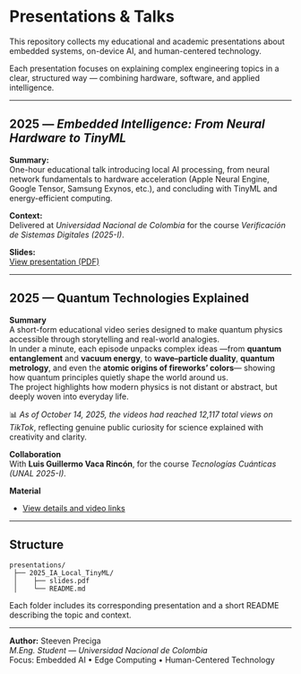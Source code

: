 # Presentations & Talks

This repository collects my educational and academic presentations about embedded systems, on-device AI, and human-centered technology.

Each presentation focuses on explaining complex engineering topics in a clear, structured way — combining hardware, software, and applied intelligence.

---

## 2025 — *Embedded Intelligence: From Neural Hardware to TinyML*

**Summary:**  
One-hour educational talk introducing local AI processing, from neural network fundamentals to hardware acceleration (Apple Neural Engine, Google Tensor, Samsung Exynos, etc.), and concluding with TinyML and energy-efficient computing.  

**Context:**  
Delivered at *Universidad Nacional de Colombia* for the course *Verificación de Sistemas Digitales (2025-I)*.

**Slides:**  
[View presentation (PDF)](./2025_IA_Local_TinyML/slides.pdf)

---

## 2025 — Quantum Technologies Explained

**Summary**  
A short-form educational video series designed to make quantum physics accessible through storytelling and real-world analogies.  
In under a minute, each episode unpacks complex ideas —from **quantum entanglement** and **vacuum energy**, to **wave–particle duality**, **quantum metrology**, and even the **atomic origins of fireworks’ colors**— showing how quantum principles quietly shape the world around us.  
The project highlights how modern physics is not distant or abstract, but deeply woven into everyday life.

📊 *As of October 14, 2025, the videos had reached 12,117 total views on TikTok*, reflecting genuine public curiosity for science explained with creativity and clarity.

**Collaboration**  
With **Luis Guillermo Vaca Rincón**, for the course *Tecnologías Cuánticas (UNAL 2025-I)*.

**Material**  
- [View details and video links](./2025_Tecnologias_Cuanticas/README.md)

---

## Structure

```
presentations/
 ├── 2025_IA_Local_TinyML/
 │    ├── slides.pdf
 │    └── README.md
```

Each folder includes its corresponding presentation and a short README describing the topic and context.

---

**Author:** Steeven Preciga  
*M.Eng. Student — Universidad Nacional de Colombia*  
Focus: Embedded AI • Edge Computing • Human-Centered Technology
